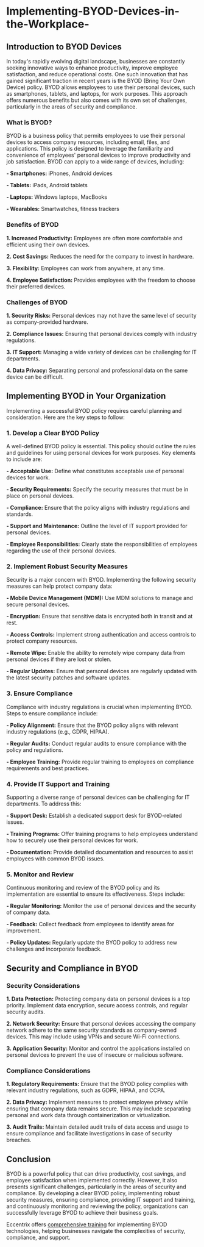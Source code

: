 # Implementing-BYOD-Devices-in-the-Workplace-
## Introduction to BYOD Devices 

In today's rapidly evolving digital landscape, businesses are constantly seeking innovative ways to enhance productivity, improve employee satisfaction, and reduce operational costs. One such innovation that has gained significant traction in recent years is the BYOD (Bring Your Own Device) policy. BYOD allows employees to use their personal devices, such as smartphones, tablets, and laptops, for work purposes. This approach offers numerous benefits but also comes with its own set of challenges, particularly in the areas of security and compliance. 

### What is BYOD? 

BYOD is a business policy that permits employees to use their personal devices to access company resources, including email, files, and applications. This policy is designed to leverage the familiarity and convenience of employees' personal devices to improve productivity and job satisfaction. BYOD can apply to a wide range of devices, including: 

**- Smartphones:** iPhones, Android devices 

**- Tablets:** iPads, Android tablets 

**- Laptops:** Windows laptops, MacBooks 

**- Wearables:** Smartwatches, fitness trackers 

### Benefits of BYOD 

**1. Increased Productivity:** Employees are often more comfortable and efficient using their own devices. 

**2. Cost Savings:** Reduces the need for the company to invest in hardware. 

**3. Flexibility:** Employees can work from anywhere, at any time. 

**4. Employee Satisfaction:** Provides employees with the freedom to choose their preferred devices. 

### Challenges of BYOD 

**1. Security Risks:** Personal devices may not have the same level of security as company-provided hardware. 

**2. Compliance Issues:** Ensuring that personal devices comply with industry regulations. 

**3. IT Support:** Managing a wide variety of devices can be challenging for IT departments. 

**4. Data Privacy:** Separating personal and professional data on the same device can be difficult. 

## Implementing BYOD in Your Organization 

Implementing a successful BYOD policy requires careful planning and consideration. Here are the key steps to follow: 

### 1. Develop a Clear BYOD Policy 

A well-defined BYOD policy is essential. This policy should outline the rules and guidelines for using personal devices for work purposes. Key elements to include are: 

**- Acceptable Use:** Define what constitutes acceptable use of personal devices for work. 

**- Security Requirements:** Specify the security measures that must be in place on personal devices. 

**- Compliance:** Ensure that the policy aligns with industry regulations and standards. 

**- Support and Maintenance:** Outline the level of IT support provided for personal devices. 

**- Employee Responsibilities:** Clearly state the responsibilities of employees regarding the use of their personal devices. 

### 2. Implement Robust Security Measures 

Security is a major concern with BYOD. Implementing the following security measures can help protect company data: 

**- Mobile Device Management (MDM):** Use MDM solutions to manage and secure personal devices. 

**- Encryption:** Ensure that sensitive data is encrypted both in transit and at rest. 

**- Access Controls:** Implement strong authentication and access controls to protect company resources. 

**- Remote Wipe:** Enable the ability to remotely wipe company data from personal devices if they are lost or stolen. 

**- Regular Updates:** Ensure that personal devices are regularly updated with the latest security patches and software updates. 

### 3. Ensure Compliance 

Compliance with industry regulations is crucial when implementing BYOD. Steps to ensure compliance include: 

**- Policy Alignment:** Ensure that the BYOD policy aligns with relevant industry regulations (e.g., GDPR, HIPAA). 

**- Regular Audits:** Conduct regular audits to ensure compliance with the policy and regulations. 

**- Employee Training:** Provide regular training to employees on compliance requirements and best practices. 

### 4. Provide IT Support and Training 

Supporting a diverse range of personal devices can be challenging for IT departments. To address this: 

**- Support Desk:** Establish a dedicated support desk for BYOD-related issues. 

**- Training Programs:** Offer training programs to help employees understand how to securely use their personal devices for work. 

**- Documentation:** Provide detailed documentation and resources to assist employees with common BYOD issues. 

### 5. Monitor and Review 

Continuous monitoring and review of the BYOD policy and its implementation are essential to ensure its effectiveness. Steps include: 

**- Regular Monitoring:** Monitor the use of personal devices and the security of company data. 

**- Feedback:** Collect feedback from employees to identify areas for improvement. 

**- Policy Updates:** Regularly update the BYOD policy to address new challenges and incorporate feedback. 

## Security and Compliance in BYOD 

### Security Considerations 

**1. Data Protection:** Protecting company data on personal devices is a top priority. Implement data encryption, secure access controls, and regular security audits. 

**2. Network Security:** Ensure that personal devices accessing the company network adhere to the same security standards as company-owned devices. This may include using VPNs and secure Wi-Fi connections. 

**3. Application Security:** Monitor and control the applications installed on personal devices to prevent the use of insecure or malicious software. 

### Compliance Considerations 

**1. Regulatory Requirements:** Ensure that the BYOD policy complies with relevant industry regulations, such as GDPR, HIPAA, and CCPA. 

**2. Data Privacy:** Implement measures to protect employee privacy while ensuring that company data remains secure. This may include separating personal and work data through containerization or virtualization. 

**3. Audit Trails:** Maintain detailed audit trails of data access and usage to ensure compliance and facilitate investigations in case of security breaches. 

## Conclusion 

BYOD is a powerful policy that can drive productivity, cost savings, and employee satisfaction when implemented correctly. However, it also presents significant challenges, particularly in the areas of security and compliance. By developing a clear BYOD policy, implementing robust security measures, ensuring compliance, providing IT support and training, and continuously monitoring and reviewing the policy, organizations can successfully leverage BYOD to achieve their business goals. 

Eccentrix offers [comprehensive training](https://www.eccentrix.ca/en/courses/microsoft/microsoft-365/microsoft-365-certified-modern-desktop-administrator-associate-md102) for implementing BYOD technologies, helping businesses navigate the complexities of security, compliance, and support. 

 

